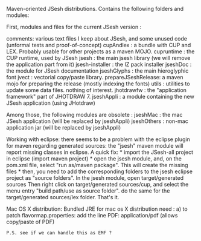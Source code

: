 Maven-oriented JSesh distributions. 
Contains the following folders and modules:

First, modules and files for the current JSesh version :

comments: various text files I keep about JSesh, and some unused code (unformal tests and proof-of-concept)
cupAndlex : a bundle with CUP and LEX. Probably usable for other projects as a maven MOJO.
cupruntime : the CUP runtime, used by JSesh
jsesh : the main jsesh library (we will remove the application part from it)
jsesh-installer : the IZ pack installer
jseshDoc : the module for JSesh documentation
jseshGlyphs : the main hieroglyphic font
jvect : vectorial copy/paste library.
prepareJSeshRelease: a maven mojo for preparing the release (mostly indexing the fonts)
utils : utilities to update some data files. nothing of interest.
jhotdrawfw : the "application framework" part of JHOTDRAW 7.
jseshAppli : a module containing the new JSesh application (using JHotdraw)

Among those, the following modules are obsolete :
jseshMac : the mac JSesh application (will be replaced by jseshAppli)
jseshOthers : non-mac application jar (will be replaced by jseshAppli)

Working with eclipse:
	there seems to be a problem with the eclipse plugin for maven regarding generated sources:
	the "jsesh" maven module will report missing classes in eclipse.
	A quick fix:
	* import the JSesh-all project in eclipse (import maven project)
	* open the jsesh module, and, on the pom.xml file, select "run as/maven package".
		This will create the missing files
	* then, you need to add the corresponding folders to the jsesh eclipse project as "source folders".
		In the jsesh module, open target/generated sources
		Then right click on target/generated sources/cup, and select the menu entry "build path/use as source folder".
		do the same for the target/generated sources/lex folder.
That's it.

Mac OS X distribution:
    Bundled JRE for mac os X distribution need :
    a) to patch flavormap.properties:
        add the line PDF: application/pdf
        (allows copy/paste of PDF)

    P.S. see if we can handle this as EMF ?
